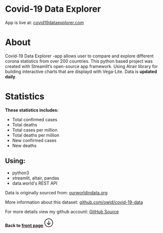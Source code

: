 # Covid-19 Data Explorer
App is live at: 
<a href="https://www.covid19dataexplorer.com/?raw=true" target="_blank">covid19dataexplorer.com</a>

# About
Covid-19 Data Explorer -app allows user to compare and explore different corona statistics from over 200 countries.
This python based project was created with Streamlit’s open-source app framework.
Using Alrair library for building interactive charts that are displayd with Vega-Lite. Data is **updated daily**.

# Statistics
**These statistics includes:**
* Total confirmed cases
* Total deaths
* Total cases per million  
* Total deaths per million
* New confirmed cases
* New deaths

## Using:
* python3
* streamlit, altair, pandas
* data.world's REST API

Data is originally sourced from: 
<a href="https://ourworldindata.org/coronavirus-source-data?raw=true" target="_blank">ourworldindata.org</a>
  
More information about this dataset: 
<a href="https://github.com/owid/covid-19-data/tree/master/public/data?raw=true" target="_blank">github.com/owid/covid-19-data</a>

For more details view my github account:
<a href="https://github.com/kurval/COVID-19-Data-Explorer?raw=true" target="_blank">GitHub Source</a>
  
**Back to [front page](https://kurval.github.io/)**
<svg width="2em" height="2em" viewBox="0 0 16 16" class="bi bi-arrow-down-circle" fill="currentColor" xmlns="http://www.w3.org/2000/svg">
  <path fill-rule="evenodd" d="M8 15A7 7 0 1 0 8 1a7 7 0 0 0 0 14zm0 1A8 8 0 1 0 8 0a8 8 0 0 0 0 16z"/>
  <path fill-rule="evenodd" d="M8 4a.5.5 0 0 1 .5.5v5.793l2.146-2.147a.5.5 0 0 1 .708.708l-3 3a.5.5 0 0 1-.708 0l-3-3a.5.5 0 1 1 .708-.708L7.5 10.293V4.5A.5.5 0 0 1 8 4z"/>
</svg>
